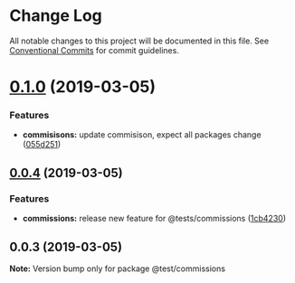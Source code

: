 # Change Log

All notable changes to this project will be documented in this file.
See [Conventional Commits](https://conventionalcommits.org) for commit guidelines.

# [0.1.0](https://github.com/shopback/rate-and-tier-service/src/packages/global/compare/@test/commissions@0.0.4...@test/commissions@0.1.0) (2019-03-05)


### Features

* **commisisons:** update commisison, expect all packages change ([055d251](https://github.com/shopback/rate-and-tier-service/src/packages/global/commit/055d251))





## [0.0.4](https://github.com/shopback/rate-and-tier-service/src/packages/global/compare/@test/commissions@0.0.3...@test/commissions@0.0.4) (2019-03-05)


### Features

* **commissions:** release new feature for @tests/commissions ([1cb4230](https://github.com/shopback/rate-and-tier-service/src/packages/global/commit/1cb4230))





## 0.0.3 (2019-03-05)

**Note:** Version bump only for package @test/commissions
